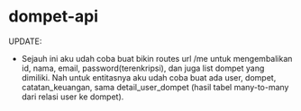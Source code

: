 # dompet-api
UPDATE:
- Sejauh ini aku udah coba buat bikin routes url /me untuk mengembalikan id, nama, email, password(terenkripsi), dan juga list dompet yang dimiliki. Nah untuk entitasnya aku udah coba buat ada user, dompet, catatan_keuangan, sama detail_user_dompet (hasil tabel many-to-many dari relasi user ke dompet). 

